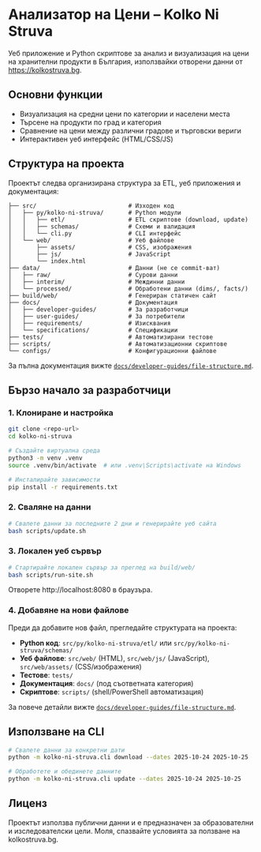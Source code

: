 
# Анализатор на Цени – Kolko Ni Struva

Уеб приложение и Python скриптове за анализ и визуализация на цени на хранителни продукти в България, използвайки отворени данни от https://kolkostruva.bg.

## Основни функции

- Визуализация на средни цени по категории и населени места
- Търсене на продукти по град и категория
- Сравнение на цени между различни градове и търговски вериги
- Интерактивен уеб интерфейс (HTML/CSS/JS)

## Структура на проекта

Проектът следва организирана структура за ETL, уеб приложения и документация:

```
├── src/                          # Изходен код
│   ├── py/kolko-ni-struva/       # Python модули
│   │   ├── etl/                  # ETL скриптове (download, update)
│   │   ├── schemas/              # Схеми и валидация
│   │   └── cli.py                # CLI интерфейс
│   └── web/                      # Уеб файлове
│       ├── assets/               # CSS, изображения
│       ├── js/                   # JavaScript
│       └── index.html
├── data/                         # Данни (не се commit-ват)
│   ├── raw/                      # Сурови данни
│   ├── interim/                  # Междинни данни
│   └── processed/                # Обработени данни (dims/, facts/)
├── build/web/                    # Генериран статичен сайт
├── docs/                         # Документация
│   ├── developer-guides/         # За разработчици
│   ├── user-guides/              # За потребители
│   ├── requirements/             # Изисквания
│   └── specifications/           # Спецификации
├── tests/                        # Автоматизирани тестове
├── scripts/                      # Автоматизационни скриптове
└── configs/                      # Конфигурационни файлове
```

За пълна документация вижте [`docs/developer-guides/file-structure.md`](docs/developer-guides/file-structure.md).

## Бързо начало за разработчици

### 1. Клониране и настройка

```bash
git clone <repo-url>
cd kolko-ni-struva

# Създайте виртуална среда
python3 -m venv .venv
source .venv/bin/activate  # или .venv\Scripts\activate на Windows

# Инсталирайте зависимости
pip install -r requirements.txt
```

### 2. Сваляне на данни

```bash
# Свалете данни за последните 2 дни и генерирайте уеб сайта
bash scripts/update.sh
```

### 3. Локален уеб сървър

```bash
# Стартирайте локален сървър за преглед на build/web/
bash scripts/run-site.sh
```

Отворете http://localhost:8080 в браузъра.

### 4. Добавяне на нови файлове

Преди да добавите нов файл, прегледайте структурата на проекта:

- **Python код**: `src/py/kolko-ni-struva/etl/` или `src/py/kolko-ni-struva/schemas/`
- **Уеб файлове**: `src/web/` (HTML), `src/web/js/` (JavaScript), `src/web/assets/` (CSS/изображения)
- **Тестове**: `tests/`
- **Документация**: `docs/` (под съответната категория)
- **Скриптове**: `scripts/` (shell/PowerShell автоматизация)

За повече детайли вижте [`docs/developer-guides/file-structure.md`](docs/developer-guides/file-structure.md).

## Използване на CLI

```bash
# Свалете данни за конкретни дати
python -m kolko-ni-struva.cli download --dates 2025-10-24 2025-10-25

# Обработете и обединете данните
python -m kolko-ni-struva.cli update --dates 2025-10-24 2025-10-25
```

## Лиценз

Проектът използва публични данни и е предназначен за образователни и изследователски цели. Моля, спазвайте условията за ползване на kolkostruva.bg.
